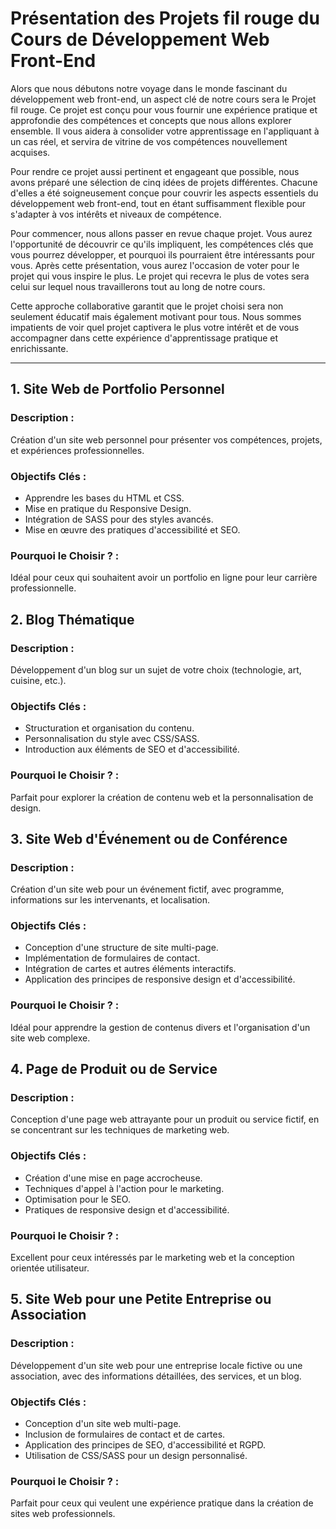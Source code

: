 # Présentation des Projets fil rouge du Cours de Développement Web Front-End

Alors que nous débutons notre voyage dans le monde fascinant du développement web front-end, un aspect clé de notre
cours sera le Projet fil rouge. Ce projet est conçu pour vous fournir une expérience pratique et approfondie des
compétences et concepts que nous allons explorer ensemble. Il vous aidera à consolider votre apprentissage en
l'appliquant à un cas réel, et servira de vitrine de vos compétences nouvellement acquises.

Pour rendre ce projet aussi pertinent et engageant que possible, nous avons préparé une sélection de cinq idées de
projets différentes. Chacune d'elles a été soigneusement conçue pour couvrir les aspects essentiels du développement web
front-end, tout en étant suffisamment flexible pour s'adapter à vos intérêts et niveaux de compétence.

Pour commencer, nous allons passer en revue chaque projet. Vous aurez l'opportunité de découvrir ce qu'ils impliquent,
les compétences clés que vous pourrez développer, et pourquoi ils pourraient être intéressants pour vous. Après cette
présentation, vous aurez l'occasion de voter pour le projet qui vous inspire le plus. Le projet qui recevra le plus de
votes sera celui sur lequel nous travaillerons tout au long de notre cours.

Cette approche collaborative garantit que le projet choisi sera non seulement éducatif mais également motivant pour
tous. Nous sommes impatients de voir quel projet captivera le plus votre intérêt et de vous accompagner dans cette
expérience d'apprentissage pratique et enrichissante.

----

## 1. Site Web de Portfolio Personnel

### Description :

Création d'un site web personnel pour présenter vos compétences, projets, et expériences professionnelles.

### Objectifs Clés :

- Apprendre les bases du HTML et CSS.
- Mise en pratique du Responsive Design.
- Intégration de SASS pour des styles avancés.
- Mise en œuvre des pratiques d'accessibilité et SEO.

### Pourquoi le Choisir ? :

Idéal pour ceux qui souhaitent avoir un portfolio en ligne pour leur carrière professionnelle.

## 2. Blog Thématique

### Description :

Développement d'un blog sur un sujet de votre choix (technologie, art, cuisine, etc.).

### Objectifs Clés :

- Structuration et organisation du contenu.
- Personnalisation du style avec CSS/SASS.
- Introduction aux éléments de SEO et d'accessibilité.

### Pourquoi le Choisir ? :

Parfait pour explorer la création de contenu web et la personnalisation de design.

## 3. Site Web d'Événement ou de Conférence

### Description :

Création d'un site web pour un événement fictif, avec programme, informations sur les intervenants, et localisation.

### Objectifs Clés :

- Conception d'une structure de site multi-page.
- Implémentation de formulaires de contact.
- Intégration de cartes et autres éléments interactifs.
- Application des principes de responsive design et d'accessibilité.

### Pourquoi le Choisir ? :

Idéal pour apprendre la gestion de contenus divers et l'organisation d'un site web complexe.

## 4. Page de Produit ou de Service

### Description :

Conception d'une page web attrayante pour un produit ou service fictif, en se concentrant sur les techniques de
marketing web.

### Objectifs Clés :

- Création d'une mise en page accrocheuse.
- Techniques d'appel à l'action pour le marketing.
- Optimisation pour le SEO.
- Pratiques de responsive design et d'accessibilité.

### Pourquoi le Choisir ? :

Excellent pour ceux intéressés par le marketing web et la conception orientée utilisateur.

## 5. Site Web pour une Petite Entreprise ou Association

### Description :

Développement d'un site web pour une entreprise locale fictive ou une association, avec des informations détaillées, des
services, et un blog.

### Objectifs Clés :

- Conception d'un site web multi-page.
- Inclusion de formulaires de contact et de cartes.
- Application des principes de SEO, d'accessibilité et RGPD.
- Utilisation de CSS/SASS pour un design personnalisé.

### Pourquoi le Choisir ? :

Parfait pour ceux qui veulent une expérience pratique dans la création de sites web professionnels.

